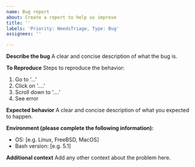 ```yaml
---
name: Bug report
about: Create a report to help us improve
title: ''
labels: 'Priority: NeedsTriage, Type: Bug'
assignees: ''

---
```


**Describe the bug**
A clear and concise description of what the bug is.

**To Reproduce**
Steps to reproduce the behavior:
1. Go to '...'
2. Click on '....'
3. Scroll down to '....'
4. See error

**Expected behavior**
A clear and concise description of what you expected to happen.

**Environment (please complete the following information):**
 - OS: [e.g. Linux, FreeBSD, MacOS]
 - Bash version: [e.g. 5.1]

**Additional context**
Add any other context about the problem here.
